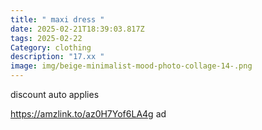 ```yaml
---
title: " maxi dress "
date: 2025-02-21T18:39:03.817Z
tags: 2025-02-22
Category: clothing
description: "17.xx "
image: img/beige-minimalist-mood-photo-collage-14-.png
---
```

discount auto applies  

https://amzlink.to/az0H7Yof6LA4g ad